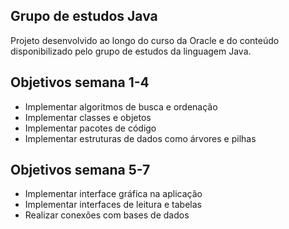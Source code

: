 ## Grupo de estudos Java 

Projeto desenvolvido ao longo do curso da Oracle e do conteúdo disponibilizado 
pelo grupo de estudos da linguagem Java.

## Objetivos semana 1-4 

- Implementar algoritmos de busca e ordenação 
- Implementar classes e objetos 
- Implementar pacotes de código 
- Implementar estruturas de dados como árvores e pilhas 

## Objetivos semana 5-7

- Implementar interface gráfica na aplicação 
- Implementar interfaces de leitura e tabelas 
- Realizar conexões com bases de dados 